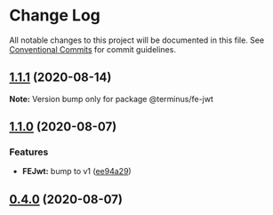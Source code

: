 # Change Log

All notable changes to this project will be documented in this file.
See [Conventional Commits](https://conventionalcommits.org) for commit guidelines.

## [1.1.1](https://github.com/GetTerminus/terminus-oss/compare/@terminus/fe-jwt@1.1.0...@terminus/fe-jwt@1.1.1) (2020-08-14)

**Note:** Version bump only for package @terminus/fe-jwt

## [1.1.0](https://github.com/GetTerminus/terminus-oss/compare/@terminus/fe-jwt@0.4.0...@terminus/fe-jwt@1.1.0) (2020-08-07)

### Features

* **FEJwt:** bump to v1 ([ee94a29](https://github.com/GetTerminus/terminus-oss/commit/ee94a299fe82f2c1292b0e5a3f2926f34dbe5d46))

## [0.4.0](https://github.com/GetTerminus/terminus-oss/compare/@terminus/fe-jwt@0.3.0...@terminus/fe-jwt@0.4.0) (2020-08-07)
